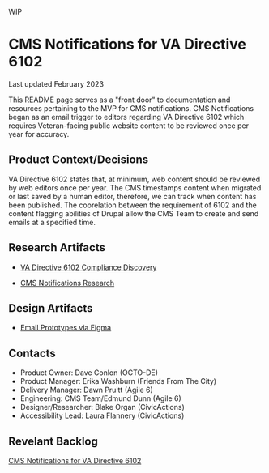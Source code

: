 WIP

# CMS Notifications for VA Directive 6102

Last updated February 2023

This README page serves as a "front door" to documentation and resources pertaining to the MVP for CMS notifications. CMS Notifications began as an email trigger to editors regarding VA Directive 6102 which requires Veteran-facing public website content to be reviewed once per year for accuracy. 


## Product Context/Decisions
VA Directive 6102 states that, at minimum, web content should be reviewed by web editors once per year. The CMS timestamps content when migrated or last saved by a human editor, therefore, we can track when content has been published. The coorelation between the requirement of 6102 and the content flagging abilities of Drupal allow the CMS Team to create and send emails at a specified time.


## Research Artifacts
- [VA Directive 6102 Compliance Discovery](https://app.mural.co/t/vagov6717/m/vagov6717/1662643881820/ad0f6da63dba4998516450701abca6ec1944ec74?sender=ud7d3055567694e54f0133356)

- [CMS Notifications Research](https://github.com/department-of-veterans-affairs/va.gov-team/tree/master/platform/cms/research/CMS%20Notifications)


## Design Artifacts
- [Email Prototypes via Figma](https://www.figma.com/file/fQl2Y2k9MDA2dc0xViC645/6102-Notification-Email?node-id=69%3A696&t=bwwf0cT8ouUE9R1l-0) 

## Contacts
- Product Owner: Dave Conlon (OCTO-DE)
- Product Manager: Erika Washburn (Friends From The City)
- Delivery Manager: Dawn Pruitt (Agile 6)
- Engineering: CMS Team/Edmund Dunn (Agile 6)
- Designer/Researcher: Blake Organ (CivicActions)
- Accessibility Lead: Laura Flannery (CivicActions)

## Revelant Backlog
[CMS Notifications for VA Directive 6102](https://github.com/department-of-veterans-affairs/va.gov-cms/issues/10477)
